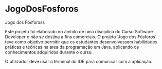 # JogoDosFosforos
Jogo dos Fósfoross

Este projeto foi elaborado no âmbito de uma disciplina do Curso Software Developer e não se destina a fins
comerciais. O projeto 'Jogo dos Fósforos' teve como objetivo permitir que os estudantes desenvolvessem habilidades
práticas e teóricas na área da programação em Java, aplicando os conhecimentos adquiridos durante o curso.

O utilizador deve usar o terminal do IDE para comunicar com a aplicação.
